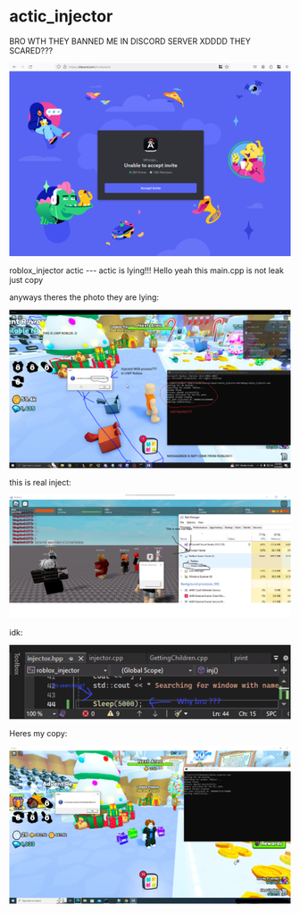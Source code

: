 # actic_injector

BRO WTH THEY BANNED ME IN DISCORD SERVER XDDDD THEY SCARED???


[![im scared?](https://raw.githubusercontent.com/jq6/actic_injector/main/banned.PNG "im scared?")](https://raw.githubusercontent.com/jq6/actic_injector/main/banned.PNG "im scared?")


roblox_injector actic --- actic is lying!!!
Hello yeah this main.cpp is not leak just copy

anyways theres the photo they are lying:

[![bruhh](https://raw.githubusercontent.com/jq6/actic_injector/main/lolll.PNG "bruhh")](https://raw.githubusercontent.com/jq6/actic_injector/main/lolll.PNG "bruhh")


this is real inject:

[![omg](https://raw.githubusercontent.com/jq6/actic_injector/main/rell.png "omg")](https://raw.githubusercontent.com/jq6/actic_injector/main/rell.png "omg")

idk:

[![why](https://raw.githubusercontent.com/jq6/actic_injector/main/wth-my-bro.PNG "why")](https://raw.githubusercontent.com/jq6/actic_injector/main/wth-my-bro.PNG "why")


Heres my copy:

[![same???](https://raw.githubusercontent.com/jq6/actic_injector/main/gottem.PNG "same???")](https://raw.githubusercontent.com/jq6/actic_injector/main/gottem.PNG "same???")
